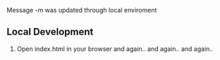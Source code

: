 Message -m was updated through local enviroment 

## Local Development 

1. Open index.html in your browser
and again..
and again..
and again..